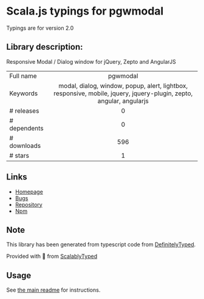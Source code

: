 
# Scala.js typings for pgwmodal

Typings are for version 2.0

## Library description:
Responsive Modal / Dialog window for jQuery, Zepto and AngularJS

|                    |                 |
| ------------------ | :-------------: |
| Full name          | pgwmodal |
| Keywords           | modal, dialog, window, popup, alert, lightbox, responsive, mobile, jquery, jquery-plugin, zepto, angular, angularjs |
| # releases         | 0 |
| # dependents       | 0 |
| # downloads        | 596 |
| # stars            | 1 |

## Links
- [Homepage](https://pgwjs.com/pgwmodal)
- [Bugs](https://github.com/Pagawa/PgwModal/issues)
- [Repository](https://github.com/Pagawa/PgwModal)
- [Npm](https://www.npmjs.com/package/pgwmodal)
    


## Note
This library has been generated from typescript code from [DefinitelyTyped](https://definitelytyped.org).

Provided with :purple_heart: from [ScalablyTyped](https://github.com/oyvindberg/ScalablyTyped)

## Usage
See [the main readme](../../readme.md) for instructions.


